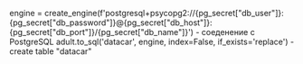 engine = create_engine(f'postgresql+psycopg2://{pg_secret["db_user"]}:{pg_secret["db_password"]}@{pg_secret["db_host"]}:{pg_secret["db_port"]}/{pg_secret["db_name"]}') - соеденение с PostgreSQL
adult.to_sql('datacar', engine, index=False, if_exists='replace') - create table "datacar"